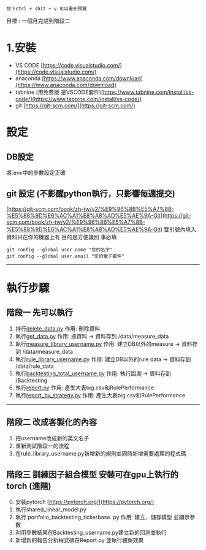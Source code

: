 ```
按下ctrl + shit + v 可以看到預覽
```
目標 : 一個月完成到階段二

# 1.安裝
- VS CODE [https://code.visualstudio.com/](https://code.visualstudio.com/)
- anaconda [https://www.anaconda.com/download](https://www.anaconda.com/download)
- tabnine (用免費版 是VSCODE套件)[https://www.tabnine.com/install/vs-code/](https://www.tabnine.com/install/vs-code/)
- git [https://git-scm.com/](https://git-scm.com/)

# 設定
## DB設定
將.env中的參數設定正確
## git 設定 (不影醒python執行，只影響每週提交)
[https://git-scm.com/book/zh-tw/v2/%E9%96%8B%E5%A7%8B-%E5%88%9D%E6%AC%A1%E8%A8%AD%E5%AE%9A-Git](https://git-scm.com/book/zh-tw/v2/%E9%96%8B%E5%A7%8B-%E5%88%9D%E6%AC%A1%E8%A8%AD%E5%AE%9A-Git)
雙引號內填入資料只在你的機器上有 目的是方便識別 事必填
```
git config --global user.name "您的名字"
git config --global user.email "您的電子郵件"
```
---

# 執行步驟
## 階段一 先可以執行

1. 持行[delete_data.py](src/delete_data.py) 作用: 刪除資料
2. 執行[get_data.py](src/get_data.py)  作用: 抓資料 -> 資料存到 /data/measure_data
3. 執行[measure_library_username.py](src/measure_library_username.py) 作用: 建立DB以外的measure -> 資料存到 /data/measure_data
4. 執行[rule_library_username.py](src/rule_library_username.py) 作用: 建立DB以外的rule data -> 資料存到 /data/rule_data
5. 執行[backtesting_total_username.py](src/backtesting_total_username) 作用: 執行回測 -> 資料存到 /Backtesting
6. 執行[report.py](src/report.py) 作用: 產生大表big.csv和RulePerformance
7. 執行[report_by_strategy.py](src/report_by_strategy) 作用: 產生大表big.csv和RulePerformance
---

## 階段二 改成客製化的內容
1. 把username改成新的英文名子
2. 重新測試階段一的流程
3. 在rule_library_username.py新增新的規則並同時新增需要處理的程式碼

## 階段三 訓練因子組合模型 安裝可在gpu上執行的 torch (進階)
0. 安裝pytorch [https://pytorch.org/](https://pytorch.org/)
1. 執行shared_linear_model.py
2. 執行 portfolio_backtesting_tickerbase. py 作用: 建立、儲存模型 並顯示參數
3. 利用參數結果在Backtesting_username.py建立新的回測並執行
4. 新增新的報告分析程式碼在Report.py 並執行觀察效果

